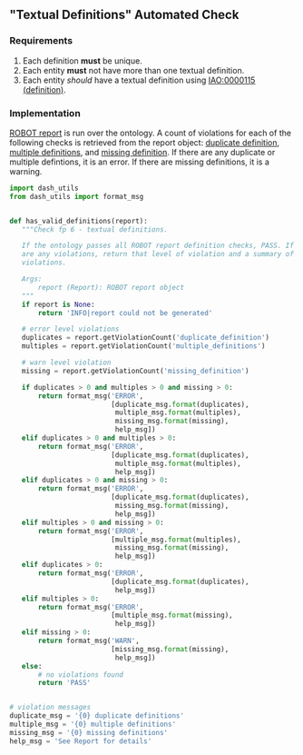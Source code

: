 ## "Textual Definitions" Automated Check

### Requirements
1. Each definition **must** be unique.
2. Each entity **must** not have more than one textual definition.
3. Each entity *should* have a textual definition using [IAO:0000115 (definition)](http://purl.obolibrary.org/obo/IAO_0000115).

### Implementation
[ROBOT report](http://robot.obolibrary.org/report) is run over the ontology. A count of violations for each of the following checks is retrieved from the report object: [duplicate definition](http://robot.obolibrary.org/report_queries/duplicate_definition), [multiple definitions](http://robot.obolibrary.org/report_queries/multiple_definitions), and [missing definition](http://robot.obolibrary.org/report_queries/missing_definition). If there are any duplicate or multiple defintions, it is an error. If there are missing definitions, it is a warning.

```python
import dash_utils
from dash_utils import format_msg


def has_valid_definitions(report):
   """Check fp 6 - textual definitions.

   If the ontology passes all ROBOT report definition checks, PASS. If there
   are any violations, return that level of violation and a summary of the
   violations.

   Args:
       report (Report): ROBOT report object
   """
   if report is None:
       return 'INFO|report could not be generated'

   # error level violations
   duplicates = report.getViolationCount('duplicate_definition')
   multiples = report.getViolationCount('multiple_definitions')

   # warn level violation
   missing = report.getViolationCount('missing_definition')

   if duplicates > 0 and multiples > 0 and missing > 0:
       return format_msg('ERROR',
                         [duplicate_msg.format(duplicates),
                          multiple_msg.format(multiples),
                          missing_msg.format(missing),
                          help_msg])
   elif duplicates > 0 and multiples > 0:
       return format_msg('ERROR',
                         [duplicate_msg.format(duplicates),
                          multiple_msg.format(multiples),
                          help_msg])
   elif duplicates > 0 and missing > 0:
       return format_msg('ERROR',
                         [duplicate_msg.format(duplicates),
                          missing_msg.format(missing),
                          help_msg])
   elif multiples > 0 and missing > 0:
       return format_msg('ERROR',
                         [multiple_msg.format(multiples),
                          missing_msg.format(missing),
                          help_msg])
   elif duplicates > 0:
       return format_msg('ERROR',
                         [duplicate_msg.format(duplicates),
                          help_msg])
   elif multiples > 0:
       return format_msg('ERROR',
                         [multiple_msg.format(missing),
                          help_msg])
   elif missing > 0:
       return format_msg('WARN',
                         [missing_msg.format(missing),
                          help_msg])
   else:
       # no violations found
       return 'PASS'


# violation messages
duplicate_msg = '{0} duplicate definitions'
multiple_msg = '{0} multiple definitions'
missing_msg = '{0} missing definitions'
help_msg = 'See Report for details'
```
